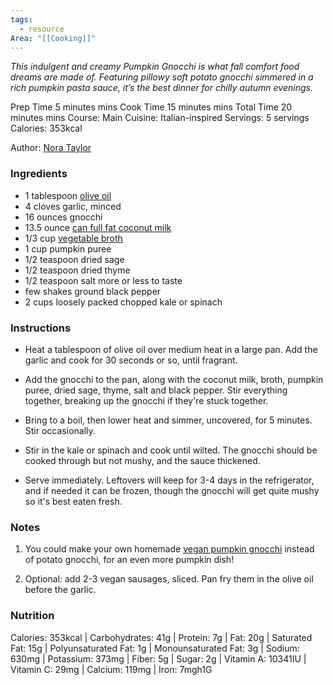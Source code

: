 ```yaml
---
tags:
  - resource
Area: "[[Cooking]]"
---
```



_This indulgent and creamy Pumpkin Gnocchi is what fall comfort food dreams are made of. Featuring pillowy soft potato gnocchi simmered in a rich pumpkin pasta sauce, it’s the best dinner for chilly autumn evenings._

Prep Time 5 minutes mins
Cook Time 15 minutes mins
Total Time 20 minutes mins
Course: Main
Cuisine: Italian-inspired
Servings: 5 servings
Calories: 353kcal

Author: [Nora Taylor](https://www.noracooks.com/about/)

### Ingredients

- 1 tablespoon [olive oil](https://amzn.to/32Rsnaq)
- 4 cloves garlic, minced
- 16 ounces gnocchi
- 13.5 ounce [can full fat coconut milk](http://amzn.to/2FNg4yH)
- 1/3 cup [vegetable broth](https://amzn.to/3f6ff6U)
- 1 cup pumpkin puree
- 1/2 teaspoon dried sage
- 1/2 teaspoon dried thyme
- 1/2 teaspoon salt more or less to taste
- few shakes ground black pepper
- 2 cups loosely packed chopped kale or spinach

### Instructions

- Heat a tablespoon of olive oil over medium heat in a large pan. Add the garlic and cook for 30 seconds or so, until fragrant.
    
- Add the gnocchi to the pan, along with the coconut milk, broth, pumpkin puree, dried sage, thyme, salt and black pepper. Stir everything together, breaking up the gnocchi if they're stuck together.
    
- Bring to a boil, then lower heat and simmer, uncovered, for 5 minutes. Stir occasionally.
    
- Stir in the kale or spinach and cook until wilted. The gnocchi should be cooked through but not mushy, and the sauce thickened.
    
- Serve immediately. Leftovers will keep for 3-4 days in the refrigerator, and if needed it can be frozen, though the gnocchi will get quite mushy so it's best eaten fresh.
    

### Notes

1. You could make your own homemade [vegan pumpkin gnocchi](https://sweetsimplevegan.com/pumpkin-gnocchi/) instead of potato gnocchi, for an even more pumpkin dish!
    
2. Optional: add 2-3 vegan sausages, sliced. Pan fry them in the olive oil before the garlic.
    

### Nutrition

Calories: 353kcal | Carbohydrates: 41g | Protein: 7g | Fat: 20g | Saturated Fat: 15g | Polyunsaturated Fat: 1g | Monounsaturated Fat: 3g | Sodium: 630mg | Potassium: 373mg | Fiber: 5g | Sugar: 2g | Vitamin A: 10341IU | Vitamin C: 29mg | Calcium: 119mg | Iron: 7mgh1G